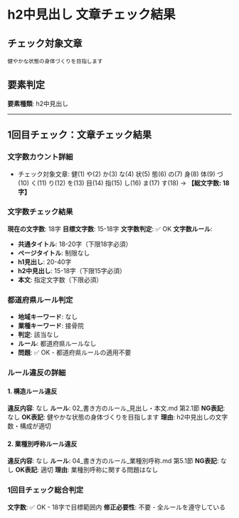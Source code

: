 # h2中見出し 文章チェック結果

## チェック対象文章
```
健やかな状態の身体づくりを目指します
```

## 要素判定
**要素種類**: h2中見出し

---

## 1回目チェック：文章チェック結果

### 文字数カウント詳細
- チェック対象文章: 健(1) や(2) か(3) な(4) 状(5) 態(6) の(7) 身(8) 体(9) づ(10) く(11) り(12) を(13) 目(14) 指(15) し(16) ま(17) す(18) → **【総文字数: 18字】**

### 文字数チェック結果
**現在の文字数**: 18字
**目標文字数**: 15-18字
**文字数判定**: ✅ OK
**文字数ルール**:
- **共通タイトル**: 18-20字（下限18字必須）
- **ページタイトル**: 制限なし
- **h1見出し**: 20-40字
- **h2中見出し**: 15-18字（下限15字必須）
- **本文**: 指定文字数（下限必須）

### 都道府県ルール判定
- **地域キーワード**: なし
- **業種キーワード**: 接骨院
- **判定**: 該当なし
- **ルール**: 都道府県ルールなし
- **問題**: ✅ OK - 都道府県ルールの適用不要

### ルール違反の詳細

#### 1. 構造ルール違反
**違反内容**: なし
**ルール**: 02_書き方のルール_見出し・本文.md 第2.1節
**NG表記**: なし
**OK表記**: 健やかな状態の身体づくりを目指します
**理由**: h2中見出しの文字数・構成が適切

#### 2. 業種別呼称ルール違反
**違反内容**: なし
**ルール**: 04_書き方のルール_業種別呼称.md 第5.1節
**NG表記**: なし
**OK表記**: 適切
**理由**: 業種別呼称に関する問題はなし

### 1回目チェック総合判定
**文字数**: ✅ OK - 18字で目標範囲内
**修正必要性**: 不要 - 全ルールを遵守している

